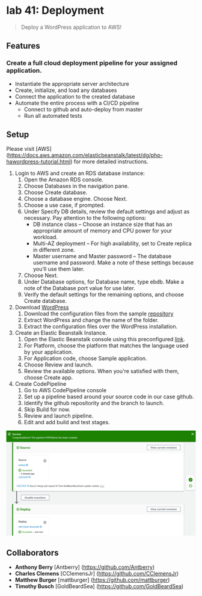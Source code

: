 # lab 41: Deployment
> Deploy a WordPress application to AWS!

## Features
### Create a full cloud deployment pipeline for your assigned application.
* Instantiate the appropriate server architecture
* Create, initialize, and load any databases
* Connect the application to the created database
* Automate the entire process with a CI/CD pipeline
  * Connect to github and auto-deploy from master
  * Run all automated tests


## Setup
Please visit [AWS] (https://docs.aws.amazon.com/elasticbeanstalk/latest/dg/php-hawordpress-tutorial.html) for more detailed instructions.
1. Login to AWS and create an RDS database instance:
    1. Open the Amazon RDS console.
    2. Choose Databases in the navigation pane.
    3. Choose Create database.
    4. Choose a database engine. Choose Next.
    5. Choose a use case, if prompted.
    6. Under Specify DB details, review the default settings and adjust as necessary. Pay attention to the following options:
        * DB instance class – Choose an instance size that has an appropriate amount of memory and CPU power for your workload.
        * Multi-AZ deployment – For high availability, set to Create replica in different zone.
        * Master username and Master password – The database username and password. Make a note of these settings because you'll use them later.
    7. Choose Next.
    8. Under Database options, for Database name, type ebdb. Make a note of the Database port value for use later.
    9. Verify the default settings for the remaining options, and choose Create database.
2. Download [WordPress](https://wordpress.org/)
    1. Download the configuration files from the sample [repository](https://github.com/aws-samples/eb-php-wordpress/releases/download/v1.1/eb-php-wordpress-v1.zip)
    2. Extract WordPress and change the name of the folder.
    3. Extract the configuration files over the WordPress installation.
3. Create an Elastic Beanstalk Instance.
    1. Open the Elastic Beanstalk console using this preconfigured [link](console.aws.amazon.com/elasticbeanstalk/home#/newApplication?applicationName=tutorials&environmentType=LoadBalanced).
    2. For Platform, choose the platform that matches the language used by your application.
    3. For Application code, choose Sample application.
    4. Choose Review and launch.
    5. Review the available options. When you're satisfied with them, choose Create app.
4. Create CodePipeline
    1. Go to AWS CodePipeline console 
    2. Set up a pipeline based around your source code in our case github. 
    3. Identify the github repositority and the branch to launch. 
    4. Skip Build for now. 
    5. Review and launch pipeline. 
    6. Edit and add build and test stages. 


![Code Pipeline](https://raw.githubusercontent.com/GoldBeardSea/MyWordPress/master/assets/Screen%20Shot%202019-07-23%20at%2012.52.03%20PM.png)


## Collaborators
* **Anthony Berry**  [Antberry] (https://github.com/Antberry)
* **Charles Clemens** [CClemensJr] (https://github.com/CClemensJr)
* **Matthew Burger** [mattburger] (https://github.com/mattburger)
* **Timothy Busch** [GoldBeardSea] (https://github.com/GoldBeardSea)
